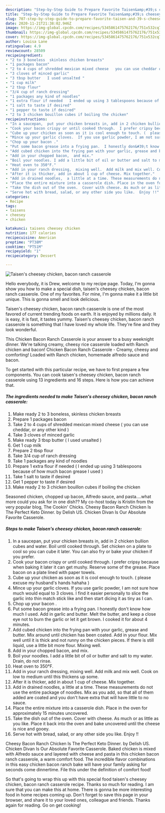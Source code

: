 ```yaml
---
description: "Step-by-Step Guide to Prepare Favorite Taisen&amp;#39;s cheesey chicken, bacon ranch casserole"
title: "Step-by-Step Guide to Prepare Favorite Taisen&amp;#39;s cheesey chicken, bacon ranch casserole"
slug: 707-step-by-step-guide-to-prepare-favorite-taisen-and-39-s-cheesey-chicken-bacon-ranch-casserole
date: 2020-11-21T21:38:02.946Z
image: https://img-global.cpcdn.com/recipes/5345861475762176/751x532cq70/taisens-cheesey-chicken-bacon-ranch-casserole-recipe-main-photo.jpg
thumbnail: https://img-global.cpcdn.com/recipes/5345861475762176/751x532cq70/taisens-cheesey-chicken-bacon-ranch-casserole-recipe-main-photo.jpg
cover: https://img-global.cpcdn.com/recipes/5345861475762176/751x532cq70/taisens-cheesey-chicken-bacon-ranch-casserole-recipe-main-photo.jpg
author: Louisa Lane
ratingvalue: 4.9
reviewcount: 28509
recipeingredient:
- "2 to 3 boneless  skinless chicken breasts"
- "1 packages bacon"
- "2 to 4 cups of shredded mexican mixed cheese   you can use cheddar or any other kind "
- "3 cloves of minced garlic"
- "3 tbsp butter   I used unsalted "
- "1 cup milk"
- "2 tbsp flour"
- "3/4 cup of ranch dressing"
- "1 packages any kind of noodles"
- "1 extra flour if needed   I ended up using 3 tablespoons because of how much bacon grease I used "
- "1 salt to taste if desired"
- "1 pepper to taste if desired"
- "2 to 3 chicken bouillon cubes if boiling the chicken"
recipeinstructions:
- "In a saucepan,  put your chicken breasts in, add in 2 chicken bullion cubes and water. Boil until cooked through.  Set chicken on a plate to cool so you can cube it later. You can also fry or bake your chicken if you prefer."
- "Cook your bacon crispy or until cooked through.  I prefer cripsy because when baking it later it can get mushy. Reserve some of the grease. Place bacon on a plate lined with paper towels."
- "Cube up your chicken as soon as it is cool enough to touch. (  please excuse my husband&#39;s hands hahaha )"
- "Mince up your garlic cloves.  If you use garlic powder, I am not sure how much would equal to 3 cloves. I find it easier personally to slice the garlic into thin match stick like and then start dicing it as tiny as I can."
- "Chop up your bacon ."
- "Put some bacon grease into a frying pan.  I honestly don&#39;t know how much I used. Add in garlic and butter. Melt the butter, and keep a close eye not to burn the garlic or let it get brown. I cooked it for about 4 minutes."
- "Add cubed chicken into the frying pan with your garlic, grease and butter. Mix around until chicken has been coated. Add in your flour. Mix well until it is thick and not runny on the chicken pieces.  If there is still liquid,  use a little bit more flour. Mixing well."
- "Add in your chopped bacon,  and mix."
- "Boil your noodles. I add a little bit of oil or butter and salt to my water.  Drain, do not rinse."
- "Heat oven to 350°F."
- "Add in your ranch dressing,  mixing well.  Add milk and mix well. Cook on low to medium until this thickens up some."
- "After it is thicker, add in about 1 cup of cheese. Mix together."
- "Add in drained noodles,  a little at a time. These measurements do not use the entire package of noodles.  Mix as you add, so that all of them added are coated and you don&#39;t have extra that will have little to no sauce."
- "Place the entire mixture into a casserole dish. Place in the oven for approximately 15 minutes uncovered."
- "Take the dish out of the oven.  Cover with cheese. As much or as little as you like. Place it back into the oven and bake uncovered until the cheese is nice and gooey."
- "Serve hot with bread, salad, or any other side you like.  Enjoy !!"
categories:
- Recipe
tags:
- taisens
- cheesey
- chicken

katakunci: taisens cheesey chicken 
nutrition: 177 calories
recipecuisine: American
preptime: "PT38M"
cooktime: "PT51M"
recipeyield: "1"
recipecategory: Dessert

---
```



![Taisen&#39;s cheesey chicken, bacon ranch casserole](https://img-global.cpcdn.com/recipes/5345861475762176/751x532cq70/taisens-cheesey-chicken-bacon-ranch-casserole-recipe-main-photo.jpg)

Hello everybody, it is Drew, welcome to my recipe page. Today, I'm gonna show you how to make a special dish, taisen&#39;s cheesey chicken, bacon ranch casserole. One of my favorites. For mine, I'm gonna make it a little bit unique. This is gonna smell and look delicious.

Taisen&#39;s cheesey chicken, bacon ranch casserole is one of the most favored of current trending foods on earth. It is enjoyed by millions daily. It is easy, it is fast, it tastes yummy. Taisen&#39;s cheesey chicken, bacon ranch casserole is something that I have loved my whole life. They're fine and they look wonderful.

This Chicken Bacon Ranch Casserole is your answer to a busy weeknight dinner. We&#39;re talking creamy, cheesy rice casserole loaded with Ranch chicken and bacon! Chicken Bacon Ranch Casserole - Creamy, cheesy and comforting! Loaded with Ranch chicken, homemade alfredo sauce and bacon.


To get started with this particular recipe, we have to first prepare a few components. You can cook taisen&#39;s cheesey chicken, bacon ranch casserole using 13 ingredients and 16 steps. Here is how you can achieve that.

<!--inarticleads1-->

##### The ingredients needed to make Taisen&#39;s cheesey chicken, bacon ranch casserole:

1. Make ready 2 to 3 boneless,  skinless chicken breasts
1. Prepare 1 packages bacon
1. Take 2 to 4 cups of shredded mexican mixed cheese (  you can use cheddar, or any other kind )
1. Take 3 cloves of minced garlic
1. Make ready 3 tbsp butter (  I used unsalted )
1. Get 1 cup milk
1. Prepare 2 tbsp flour
1. Take 3/4 cup of ranch dressing
1. Take 1 packages any kind of noodles
1. Prepare 1 extra flour if needed (  I ended up using 3 tablespoons because of how much bacon grease I used )
1. Take 1 salt to taste if desired
1. Get 1 pepper to taste if desired
1. Make ready 2 to 3 chicken bouillon cubes if boiling the chicken


Seasoned chicken, chopped up bacon, Alfredo sauce, and pasta….what more could you ask for in one dish?? My co-host today is Kristin from the very popular blog, The Cookin&#39; Chicks. Cheesy Bacon Ranch Chicken Is The Perfect Keto Dinner. by Delish US. Chicken Divan Is Our Absolute Favorite Casserole. 

<!--inarticleads2-->

##### Steps to make Taisen&#39;s cheesey chicken, bacon ranch casserole:

1. In a saucepan,  put your chicken breasts in, add in 2 chicken bullion cubes and water. Boil until cooked through.  Set chicken on a plate to cool so you can cube it later. You can also fry or bake your chicken if you prefer.
1. Cook your bacon crispy or until cooked through.  I prefer cripsy because when baking it later it can get mushy. Reserve some of the grease. Place bacon on a plate lined with paper towels.
1. Cube up your chicken as soon as it is cool enough to touch. (  please excuse my husband&#39;s hands hahaha )
1. Mince up your garlic cloves.  If you use garlic powder, I am not sure how much would equal to 3 cloves. I find it easier personally to slice the garlic into thin match stick like and then start dicing it as tiny as I can.
1. Chop up your bacon .
1. Put some bacon grease into a frying pan.  I honestly don&#39;t know how much I used. Add in garlic and butter. Melt the butter, and keep a close eye not to burn the garlic or let it get brown. I cooked it for about 4 minutes.
1. Add cubed chicken into the frying pan with your garlic, grease and butter. Mix around until chicken has been coated. Add in your flour. Mix well until it is thick and not runny on the chicken pieces.  If there is still liquid,  use a little bit more flour. Mixing well.
1. Add in your chopped bacon,  and mix.
1. Boil your noodles. I add a little bit of oil or butter and salt to my water.  Drain, do not rinse.
1. Heat oven to 350°F.
1. Add in your ranch dressing,  mixing well.  Add milk and mix well. Cook on low to medium until this thickens up some.
1. After it is thicker, add in about 1 cup of cheese. Mix together.
1. Add in drained noodles,  a little at a time. These measurements do not use the entire package of noodles.  Mix as you add, so that all of them added are coated and you don&#39;t have extra that will have little to no sauce.
1. Place the entire mixture into a casserole dish. Place in the oven for approximately 15 minutes uncovered.
1. Take the dish out of the oven.  Cover with cheese. As much or as little as you like. Place it back into the oven and bake uncovered until the cheese is nice and gooey.
1. Serve hot with bread, salad, or any other side you like.  Enjoy !!


Cheesy Bacon Ranch Chicken Is The Perfect Keto Dinner. by Delish US. Chicken Divan Is Our Absolute Favorite Casserole. Baked chicken is mixed with Alfredo sauce and layered with cheese and pasta in this chicken bacon ranch casserole, a warm comfort food. The incredible flavor combinations in this easy chicken bacon ranch bake will have your family asking for seconds come dinnertime. File this under the definition of comfort food! 

So that's going to wrap this up with this special food taisen&#39;s cheesey chicken, bacon ranch casserole recipe. Thanks so much for reading. I am sure that you can make this at home. There is gonna be more interesting food in home recipes coming up. Don't forget to save this page in your browser, and share it to your loved ones, colleague and friends. Thanks again for reading. Go on get cooking!
